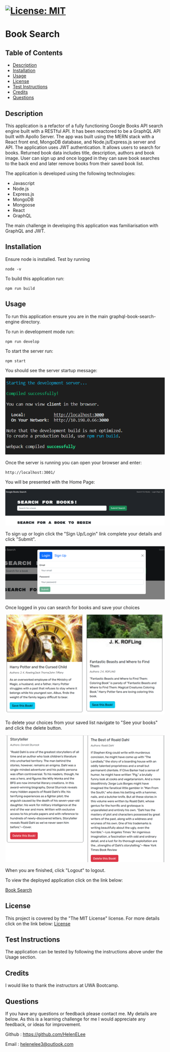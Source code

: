 
  # [![License: MIT](https://img.shields.io/badge/License-MIT-yellow.svg)](https://opensource.org/licenses/MIT)

  # Book Search

  ## Table of Contents
 - [Description](#description)
 - [Installation](#installation)
 - [Usage](#usage)
 - [License](#license)
 - [Test Instructions](#test-instructions)
 - [Credits](#credits)
 - [Questions](#questions)
  
  ## Description
  This application is a refactor of a fully functioning Google Books API search engine built with a RESTful API. It has been reactored to be a GraphQL API built with Apollo Server. The app was built using the MERN stack with a React front end, MongoDB database, and Node.js/Express.js server and API. The application uses JWT authentication. It allows users to search for books. Returned book data includes title, description, authors and book image. User can sign up and once logged in they can save book searches to the back end and later remove books from their saved book list. 
  
  The application is developed using the following technologies:
  - Javascript
  - Node.js
  - Express.js
  - MongoDB
  - Mongoose
  - React
  - GraphQL

  The main challenge in developing this application was familiarisation with GraphQL and JWT. 


  ## Installation
  Ensure node is installed. Test by running 
  ```
  node -v
  ```

  To build this application run:
  ```
  npm run build
  ```

  

  ## Usage
  To run this application ensure you are in the main graphql-book-search-engine directory. 
  
  To run in development mode run:
  ```
  npm run develop
  ```

  To start the server run:
  ```
  npm start
  ```
You should see the server startup message:

![Here is a screenshot showing the server started.](./images/server-start.png)

Once the server is running you can open your browser and enter:
```
http://localhost:3001/

```

You will be presented with the Home Page:

![Here is a screenshot showing the home page.](./images/home.png)

To sign up or login click the "Sign Up/Login" link complete your details and click "Submit".

![Here is a screenshot showing the login/signup page.](./images/signup.png)

Once logged in you can search for books and save your choices

![Here is a screenshot showing the save option.](./images/save.png)

To delete your choices from your saved list navigate to "See your books" and click the delete button.

![Here is a screenshot showing the delete option.](./images/delete.png)

When you are finished, click "Logout" to logout.

To view the deployed application click on the link below:

[Book Search](https://shrouded-tundra-27955.herokuapp.com/)


  ## License
  This project is covered by the "The MIT License" license.
  For more details click on the link below:
  [License](https://opensource.org/licenses/MIT)
  
  
  ## Test Instructions
  The application can be tested by following the instructions above under the Usage section.


  ## Credits
  I would like to thank the instructors at UWA Bootcamp. 
  
  ## Questions
 If you have any questions or feedback please contact me. My details are below. As this is a learning challenge for me I would appreciate any feedback, or ideas for improvement.

 Github : https://github.com/HelenELee 

 Email : helenelee3@outlook.com
  
